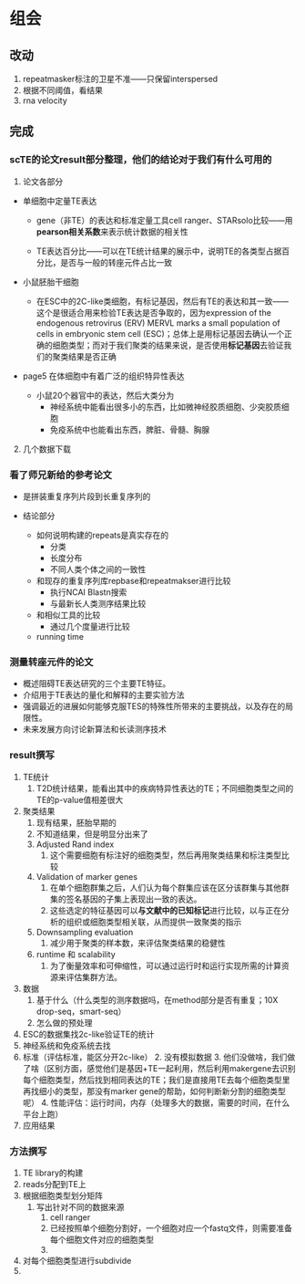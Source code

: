# 组会

## 改动

1. repeatmasker标注的卫星不准——只保留interspersed
2. 根据不同阈值，看结果
3. rna velocity

## 完成

### scTE的论文result部分整理，他们的结论对于我们有什么可用的

1. 论文各部分

* 单细胞中定量TE表达

  * gene（非TE）的表达和标准定量工具cell ranger、STARsolo比较——用**pearson相关系数**来表示统计数据的相关性

  * TE表达百分比——可以在TE统计结果的展示中，说明TE的各类型占据百分比，是否与一般的转座元件占比一致

* 小鼠胚胎干细胞

  * 在ESC中的2C-like类细胞，有标记基因，然后有TE的表达和其一致——这个是很适合用来检验TE表达是否争取的，因为expression of the endogenous retrovirus (ERV) MERVL marks a small population of cells in embryonic stem cell (ESC)；总体上是用标记基因去确认一个正确的细胞类型；而对于我们聚类的结果来说，是否使用**标记基因**去验证我们的聚类结果是否正确
* page5 在体细胞中有着广泛的组织特异性表达
  * 小鼠20个器官中的表达，然后大类分为
    * 神经系统中能看出很多小的东西，比如微神经胶质细胞、少突胶质细胞
    * 免疫系统中也能看出东西，脾脏、骨髓、胸腺


2. 几个数据下载

### 看了师兄新给的参考论文

* 是拼装重复序列片段到长重复序列的

* 结论部分
  * 如何说明构建的repeats是真实存在的
    * 分类
    * 长度分布
    * 不同人类个体之间的一致性
  * 和现存的重复序列库repbase和repeatmakser进行比较
    * 执行NCAI Blastn搜索
    * 与最新长人类测序结果比较
  * 和相似工具的比较
    * 通过几个度量进行比较
  * running time

### 测量转座元件的论文

* 概述阻碍TE表达研究的三个主要TE特征。
* 介绍用于TE表达的量化和解释的主要实验方法
* 强调最近的进展如何能够克服TES的特殊性所带来的主要挑战，以及存在的局限性。
* 未来发展方向讨论新算法和长读测序技术

### result撰写

1. TE统计
   1. T2D统计结果，能看出其中的疾病特异性表达的TE；不同细胞类型之间的TE的p-value值相差很大
2. 聚类结果
   1. 现有结果，胚胎早期的
   2. 不知道结果，但是明显分出来了
   3. Adjusted Rand index
      1. 这个需要细胞有标注好的细胞类型，然后再用聚类结果和标注类型比较
   4. Validation of marker genes
      1. 在单个细胞群集之后，人们认为每个群集应该在区分该群集与其他群集的签名基因的子集上表现出一致的表达。
      2. 这些选定的特征基因可以**与文献中的已知标记**进行比较，以与正在分析的组织或细胞类型相关联，从而提供一致聚类的指示
   5. Downsampling evaluation
      1. 减少用于聚类的样本数，来评估聚类结果的稳健性
   6. runtime 和 scalability
      1. 为了衡量效率和可伸缩性，可以通过运行时和运行实现所需的计算资源来评估集群方法。
3. 数据
   1. 基于什么（什么类型的测序数据吗，在method部分是否有重复；10X drop-seq，smart-seq）
   2. 怎么做的预处理
4. ESC的数据集找2c-like验证TE的统计
5. 神经系统和免疫系统去找
6. 标准（评估标准，能区分开2c-like）
   2. 没有模拟数据
   3. 他们没做啥，我们做了啥（区别方面，感觉他们是基因+TE一起利用，然后利用makergene去识别每个细胞类型，然后找到相同表达的TE；我们是直接用TE去每个细胞类型里再找细小的类型，那没有marker gene的帮助，如何判断新分割的细胞类型呢）
   4. 性能评估：运行时间，内存（处理多大的数据，需要的时间，在什么平台上跑）
7. 应用结果

### 方法撰写

1. TE library的构建
2. reads分配到TE上
3. 根据细胞类型划分矩阵
   1. 写出针对不同的数据来源
      1. cell ranger
      2. 已经按照单个细胞分割好，一个细胞对应一个fastq文件，则需要准备每个细胞文件对应的细胞类型
      3. 
4. 对每个细胞类型进行subdivide
5. 
